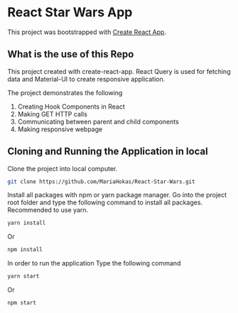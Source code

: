 # React Star Wars App

This project was bootstrapped with [Create React App](https://github.com/facebook/create-react-app).

## What is the use of this Repo

This project created with create-react-app. React Query is used for fetching data and Material-UI to create responsive application.

The project demonstrates the following

1. Creating Hook Components in React
2. Making GET HTTP calls
3. Communicating between parent and child components
4. Making responsive webpage


## Cloning and Running the Application in local

Clone the project into local computer.

```bash
git clone https://github.com/MariaHokas/React-Star-Wars.git
```

Install all packages with npm or yarn package manager. Go into the project root folder and type the following command to install all packages. Recommended to use yarn.

```bash
yarn install
```
Or

```bash
npm install
```

In order to run the application Type the following command

```bash
yarn start
```
Or

```bash
npm start
```




